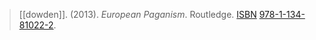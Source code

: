 > [[dowden]]. (2013). _European Paganism_. Routledge. [ISBN](https://en.wikipedia.org/wiki/ISBN_(identifier) "ISBN (identifier)") [978-1-134-81022-2](https://en.wikipedia.org/wiki/Special:BookSources/978-1-134-81022-2 "Special:BookSources/978-1-134-81022-2").